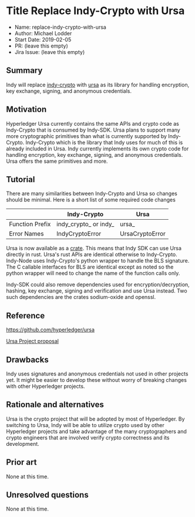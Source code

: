 # Title Replace Indy-Crypto with Ursa
- Name: replace-indy-crypto-with-ursa
- Author: Michael Lodder
- Start Date: 2019-02-05
- PR: (leave this empty)
- Jira Issue: (leave this empty)

## Summary
[summary]: #summary

Indy will replace [indy-crypto](https://github.com/hyperledger/indy-crypto) with [ursa](https://github.com/hyperledger/ursa)
as its library for handling encryption, key exchange, signing, and anonymous credentials.


## Motivation
[motivation]: #motivation

Hyperledger Ursa currently contains the same APIs and crypto code as Indy-Crypto that is consumed by Indy-SDK.
Ursa plans to support many more cryptographic primitives than what is currently supported by Indy-Crypto.
Indy-Crypto which is the library that Indy uses for much of this is already included in Ursa.
Indy currently implements its own crypto code for handling encryption, key exchange,
signing, and anonymous credentials. Ursa offers the same primitives and more.

## Tutorial
[tutorial]: #tutorial

There are many similarities between Indy-Crypto and Ursa so changes should be minimal.
Here is a short list of some required code changes


|  | Indy-Crypto | Ursa |
| - | ----------- | ---- |
| Function Prefix | indy_crypto_ or indy_ | ursa_ |
| Error Names | IndyCryptoError | UrsaCryptoError |


Ursa is now available as a [crate](https://crates.io/crates/ursa). This means that
Indy SDK can use Ursa directly in rust. Ursa's rust APIs are identical otherwise
to Indy-Crypto. Indy-Node uses Indy-Crypto's python wrapper to handle the BLS
signature. The C callable interfaces for BLS are identical except as noted so the python wrapper
will need to change the name of the function calls only.

Indy-SDK could also remove dependencies used for encryption/decryption,
hashing, key exchange, signing and verification and use Ursa instead. Two
such dependencies are the crates sodium-oxide and openssl.

## Reference
[reference]: #reference

https://github.com/hyperledger/ursa

[Ursa Project proposal](https://docs.google.com/document/d/1JtFT5L-82egj6shgGXzTsNAg6_UHuMheKfsst6NS_Xo/edit)

## Drawbacks
[drawbacks]: #drawbacks

Indy uses signatures and anonymous credentials not used in other projects yet.
It might be easier to develop these without worry of breaking changes with
other Hyperledger projects.

## Rationale and alternatives
[alternatives]: #alternatives

Ursa is the crypto project that will be adopted by most of Hyperledger.
By switching to Ursa, Indy will be able to utilize crypto used by other Hyperledger projects and
take advantage of the many cryptographers and crypto engineers that are involved verify crypto correctness
and its development.

## Prior art
[prior-art]: #prior-art

None at this time.

## Unresolved questions
[unresolved]: #unresolved-questions

None at this time.
